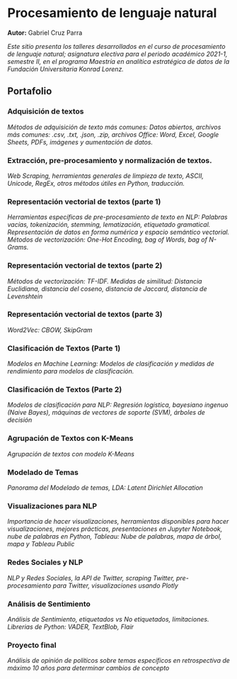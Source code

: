 # Procesamiento de lenguaje natural

**Autor:** Gabriel Cruz Parra

*Este sitio presenta los talleres desarrollados en el curso de procesamiento de lenguaje natural; asignatura electiva para el periodo académico 2021-1, semestre II, en el programa Maestría en analítica estratégica de datos de la Fundación Universitaria Konrad Lorenz.* 

## Portafolio

### Adquisición de textos
*Métodos de adquisición de texto más comunes: Datos abiertos, archivos más comunes: .csv, .txt, .json, .zip, archivos Office: Word, Excel, Google Sheets, PDFs, imágenes y aumentación de datos.*

### Extracción, pre-procesamiento y normalización de textos.
*Web Scraping, herramientas generales de limpieza de texto, ASCII, Unicode, RegEx, otros métodos útiles en Python, traducción.*


### Representación vectorial de textos (parte 1)
*Herramientas específicas de pre-procesamiento de texto en NLP: Palabras vacías, tokenización, stemming, lematización, etiquetado gramatical. Representación de datos en forma numérica y espacio semántico vectorial. Métodos de vectorización: One-Hot Encoding, bag of Words, bag of N-Grams.*

### Representación vectorial de textos (parte 2)
*Métodos de vectorización: TF-IDF. Medidas de similitud: Distancia Euclidiana, distancia del coseno, distancia de Jaccard, distancia de Levenshtein*

### Representación vectorial de textos (parte 3)
*Word2Vec: CBOW, SkipGram*

### Clasificación de Textos (Parte 1)
*Modelos en Machine Learning: Modelos de clasificación y medidas de rendimiento para modelos de clasificación.*

### Clasificación de Textos (Parte 2)
*Modelos de clasificación para NLP: Regresión logística, bayesiano ingenuo (Naive Bayes), máquinas de vectores de soporte (SVM), árboles de decisión*

### Agrupación de Textos con K-Means
*Agrupación de textos con modelo K-Means*

### Modelado de Temas
*Panorama del Modelado de temas, LDA: Latent Dirichlet Allocation*

### Visualizaciones para NLP
*Importancia de hacer visualizaciones, herramientas disponibles para hacer visualizaciones, mejores prácticas, presentaciones en Jupyter Notebook, nube de palabras en Python, Tableau: Nube de palabras, mapa de árbol, mapa y Tableau Public*

### Redes Sociales y NLP
*NLP y Redes Sociales, la API de Twitter, scraping Twitter, pre-procesamiento para Twitter, visualizaciones usando Plotly*

### Análisis de Sentimiento
*Análisis de Sentimiento, etiquetados vs No etiquetados, limitaciones. Librerias de Python: VADER, TextBlob, Flair*

### Proyecto final
*Análisis de opinión de políticos sobre temas específicos en retrospectiva de máximo 10 años para determinar cambios de concepto*


